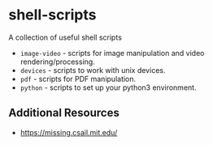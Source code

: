 # shell-scripts
A collection of useful shell scripts

* `image-video` - scripts for image manipulation and video rendering/processing.
* `devices` - scripts to work with unix devices.
* `pdf` - scripts for PDF manipulation.
* `python` - scripts to set up your python3 environment.

## Additional Resources
* https://missing.csail.mit.edu/
